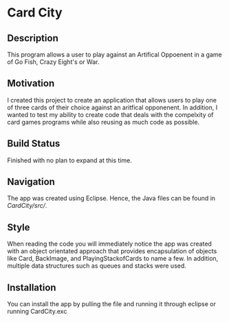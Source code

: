 # Card City
## Description 
This program allows a user to play against an Artifical Oppoenent in a game of Go Fish, Crazy Eight's or War. 
## Motivation
I created this project to create an application that allows users to play one of three cards of their choice against an aritfical opponenent. In addition, I wanted to test my ability to create code that deals with the compelxity of card games programs while also reusing as much code as possible. 
## Build Status
Finished with no plan to expand at this time. 
## Navigation
The app was created using Eclipse. Hence, the Java files can be found in *CardCity/src/*. 
## Style
When reading the code you will immediately notice the app was created with an object orientated approach that provides  encapsulation of objects like Card, BackImage, and PlayingStackofCards to name a few. In addition, multiple data structures such as queues and stacks were used.
## Installation
You can install the app by pulling the file and running it through eclipse or running CardCity.exc
